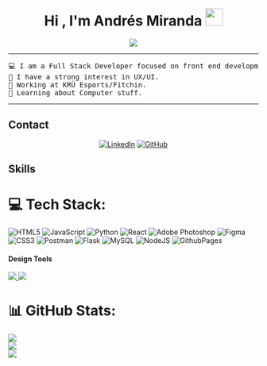 <h1 align="center"><b>Hi , I'm Andrés Miranda </b><img src="https://media.giphy.com/media/hvRJCLFzcasrR4ia7z/giphy.gif" width="35"></h1>
<p align="center">
  <a href="https://github.com/DenverCoder1/readme-typing-svg"><img src="https://readme-typing-svg.herokuapp.com?font=Time+New+Roman&color=cyan&size=25&center=true&vCenter=true&width=600&height=100&lines=Self-taught;Front-End-Developer;Junior-Graphic-Designer;:)"></a>
</p>
<hr>
<pre>
💻 I am a Full Stack Developer focused on front end development.
📝 I have a strong interest in UX/UI.
🔭 Working at KRÜ Esports/Fitchin.
🌱 Learning about Computer stuff.
</pre>
<hr>

## Contact

<p align="center">
	<a href="https://www.linkedin.com/in/andr%C3%A9s-miranda"><img src="https://img.shields.io/badge/linkedin-%230A66C2.svg?style=plastic&logo=linkedin&logoColor=white" alt="LinkedIn"/></a>
	<a href="https://github.com/andresmiranda2000"><img src="https://img.shields.io/badge/github-%23181717.svg?style=plastic&logo=github&logoColor=white" alt="GitHub"/></a>
</p>

## Skills


# 💻 Tech Stack:
![HTML5](https://img.shields.io/badge/html5-%23E34F26.svg?style=for-the-badge&logo=html5&logoColor=white) ![JavaScript](https://img.shields.io/badge/javascript-%23323330.svg?style=for-the-badge&logo=javascript&logoColor=%23F7DF1E) ![Python](https://img.shields.io/badge/python-3670A0?style=for-the-badge&logo=python&logoColor=ffdd54) ![React](https://img.shields.io/badge/react-%2320232a.svg?style=for-the-badge&logo=react&logoColor=%2361DAFB) ![Adobe Photoshop](https://img.shields.io/badge/adobe%20photoshop-%2331A8FF.svg?style=for-the-badge&logo=adobe%20photoshop&logoColor=white) ![Figma](https://img.shields.io/badge/figma-%23F24E1E.svg?style=for-the-badge&logo=figma&logoColor=white) ![CSS3](https://img.shields.io/badge/css3-%231572B6.svg?style=for-the-badge&logo=css3&logoColor=white) ![Postman](https://img.shields.io/badge/Postman-FF6C37?style=for-the-badge&logo=postman&logoColor=white) ![Flask](https://img.shields.io/badge/flask-%23000.svg?style=for-the-badge&logo=flask&logoColor=white) ![MySQL](https://img.shields.io/badge/mysql-%2300000f.svg?style=for-the-badge&logo=mysql&logoColor=white) ![NodeJS](https://img.shields.io/badge/node.js-6DA55F?style=for-the-badge&logo=node.js&logoColor=white) ![GithubPages](https://img.shields.io/badge/github%20pages-121013?style=for-the-badge&logo=github&logoColor=white)

#### Design Tools

<a href="https://github.com/andresmiranda2000">
  <img src="https://img.shields.io/badge/Bootstrap-563D7C?style=for-the-badge&logo=bootstrap&logoColor=white">
</a>
<a href="https://github.com/andresmiranda2000"><img src="https://img.shields.io/badge/Figma-F24E1E?style=for-the-badge&logo=figma&logoColor=white">
</a> 

# 📊 GitHub Stats:
![](https://github-readme-stats.vercel.app/api?username=andresmiranda2000&theme=dark&hide_border=false&include_all_commits=false&count_private=false)<br/>
![](https://github-readme-streak-stats.herokuapp.com/?user=andresmiranda2000&theme=dark&hide_border=false)<br/>
![](https://github-readme-stats.vercel.app/api/top-langs/?username=andresmiranda2000&theme=dark&hide_border=false&include_all_commits=false&count_private=false&layout=compact)

<br/>
